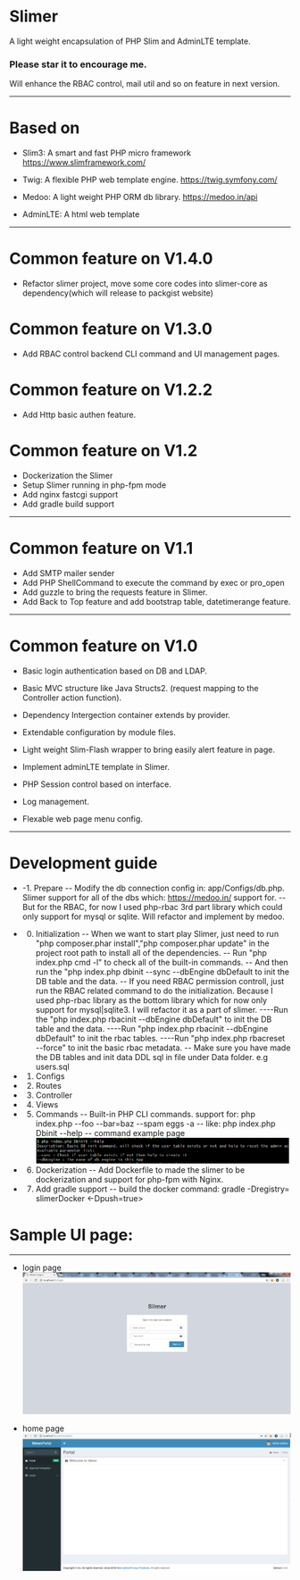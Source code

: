 # Slimer
A light weight encapsulation of PHP Slim and AdminLTE template.

<H3>Please star it to encourage me.</h3>

Will enhance the RBAC control, mail util and so on feature in next version.

----------
# Based on
- Slim3: A smart and fast PHP micro framework https://www.slimframework.com/

- Twig: A flexible PHP web template engine. https://twig.symfony.com/

- Medoo: A light weight PHP ORM db library. https://medoo.in/api

- AdminLTE: A html web template

----------

# Common feature on V1.4.0
- Refactor slimer project, move some core codes into slimer-core as dependency(which will release to packgist website)

# Common feature on V1.3.0
- Add RBAC control backend CLI command and UI management pages.

# Common feature on V1.2.2
- Add Http basic authen feature.

# Common feature on V1.2

- Dockerization the Slimer
- Setup Slimer running in php-fpm mode
- Add nginx fastcgi support
- Add gradle build support

----------

# Common feature on V1.1
- Add SMTP mailer sender
- Add PHP ShellCommand to execute the command by exec or pro_open
- Add guzzle to bring the requests feature in Slimer.
- Add Back to Top feature and add bootstrap table, datetimerange feature.

----------

# Common feature on V1.0
- Basic login authentication based on DB and LDAP.

- Basic MVC structure like Java Structs2. (request mapping to the Controller action function).

- Dependency Intergection container extends by provider. 

- Extendable configuration by module files.

- Light weight Slim-Flash wrapper to bring easily alert feature in page.

- Implement adminLTE template in Slimer.

- PHP Session control based on interface.

- Log management.

- Flexable web page menu config.

----------

# Development guide

- -1. Prepare
  -- Modify the db connection config in: app/Configs/db.php. Slimer support for all of the dbs which: https://medoo.in/ support for.
  -- But for the RBAC, for now I used php-rbac 3rd part library which could only support for mysql or sqlite. Will refactor and implement by medoo.  
  
- 0. Initialization
  -- When we want to start play Slimer, just need to run "php composer.phar install","php composer.phar update" in the project root path to install all of the dependencies.
  -- Run "php index.php cmd -l" to check all of the built-in commands.
  -- And then run the "php index.php dbinit --sync --dbEngine dbDefault to init the DB table and the data.
  -- If you need RBAC permission controll, just run the RBAC related command to do the initialization.
     Because I used php-rbac library as the bottom library which for now only support for mysql|sqlite3. 
     I will refactor it as a part of slimer.
  	 ----Run the "php index.php rbacinit --dbEngine dbDefault" to init the DB table and the data.
  	 ----Run "php index.php rbacinit --dbEngine dbDefault" to init the rbac tables.
  	 ----Run "php index.php rbacreset --force" to init the basic rbac metadata.
  -- Make sure you have made the DB tables and init data DDL sql in file under Data folder.  e.g  users.sql

- 1. Configs

- 2. Routes

- 3. Controller

- 4. Views

- 5. Commands
  -- Built-in PHP CLI commands.  support for:  php index.php <command name> --foo --bar=baz --spam eggs  -a
  -- like:  php index.php Dbinit --help
  -- command example page
  ![command example page](https://github.com/cw1427/Slimer/blob/master/app/Static/img/cmd.png)
  
- 6. Dockerization 
  -- Add Dockerfile to made the slimer to be dockerization and support for php-fpm with Nginx.
  
- 7. Add gradle support
  -- build the docker command:  gradle -Dregistry=<your local docker registry> slimerDocker <-Dpush=true>





# Sample UI page:

----------

- login page
![Slimer login page](https://github.com/cw1427/Slimer/blob/master/app/Static/img/login.png)


- home page
![Slimer home page](https://github.com/cw1427/Slimer/blob/master/app/Static/img/admin.png)